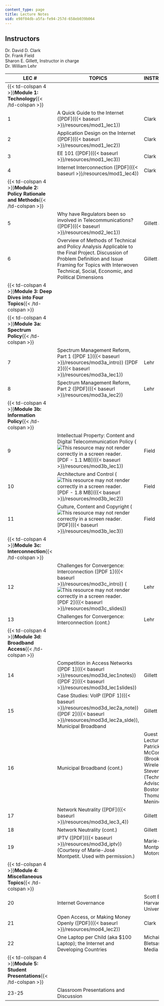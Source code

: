 ```yaml
---
content_type: page
title: Lecture Notes
uid: e98f04db-a5fa-fe94-257d-658eb039b064
---
```


Instructors
-----------

Dr. David D. Clark  
Dr. Frank Field  
Sharon E. Gillett, Instructor in charge  
Dr. William Lehr

| LEC # | TOPICS | INSTRUCTORS |
| --- | --- | --- |
| {{< td-colspan 4 >}}**Module 1: Technology**{{< /td-colspan >}} ||||
| 1 | A Quick Guide to the Internet ([PDF]({{< baseurl >}}/resources/mod1_lec1)) | Clark |
| 2 | Application Design on the Internet ([PDF]({{< baseurl >}}/resources/mod1_lec2)) | Clark |
| 3 | EE 101 ([PDF]({{< baseurl >}}/resources/mod1_lec3)) | Clark |
| 4 | Internet Interconnection ([PDF]({{< baseurl >}}/resources/mod1_lec4)) | Clark |
| {{< td-colspan 4 >}}**Module 2: Policy Rationale and Methods**{{< /td-colspan >}} ||||
| 5 | Why have Regulators been so involved in Telecommunications? ([PDF]({{< baseurl >}}/resources/mod2_lec1)) | Gillett and Lehr |
| 6 | Overview of Methods of Technical and Policy Analysis Applicable to the Final Project. Discussion of Problem Definition and Issue Framing for Topics with Interwoven Technical, Social, Economic, and Political Dimensions | Gillett and Lehr |
| {{< td-colspan 4 >}}**Module 3: Deep Dives into Four Topics**{{< /td-colspan >}} ||||
| {{< td-colspan 4 >}}**Module 3a: Spectrum Policy**{{< /td-colspan >}} ||||
| 7 | Spectrum Management Reform, Part 1 ([PDF 1]({{< baseurl >}}/resources/mod3a_intro)) ([PDF 2]({{< baseurl >}}/resources/mod3a_lec1)) | Lehr |
| 8 | Spectrum Management Reform, Part 2 ([PDF]({{< baseurl >}}/resources/mod3a_lec2)) | Lehr |
| {{< td-colspan 4 >}}**Module 3b: Information Policy**{{< /td-colspan >}} ||||
| 9 | Intellectual Property: Content and Digital Telecommunication Policy (![This resource may not render correctly in a screen reader.](/images/inacessible.gif)[PDF - 1.1 MB]({{< baseurl >}}/resources/mod3b_lec1)) | Field |
| 10 | Architecture and Control (![This resource may not render correctly in a screen reader.](/images/inacessible.gif)[PDF - 1.8 MB]({{< baseurl >}}/resources/mod3b_lec2)) | Field |
| 11 | Culture, Content and Copyright (![This resource may not render correctly in a screen reader.](/images/inacessible.gif)[PDF]({{< baseurl >}}/resources/mod3b_lec3)) | Field |
| {{< td-colspan 4 >}}**Module 3c: Interconnection**{{< /td-colspan >}} ||||
| 12 | Challenges for Convergence: Interconnection ([PDF 1]({{< baseurl >}}/resources/mod3c_intro)) (![This resource may not render correctly in a screen reader.](/images/inacessible.gif)[PDF 2]({{< baseurl >}}/resources/mod3c_slides)) | Lehr |
| 13 | Challenges for Convergence: Interconnection (cont.) | Lehr |
| {{< td-colspan 4 >}}**Module 3d: Broadband Access**{{< /td-colspan >}} ||||
| 14 | Competition in Access Networks ([PDF 1]({{< baseurl >}}/resources/mod3d_lec1notes)) ([PDF 2]({{< baseurl >}}/resources/mod3d_lec1slides)) | Gillett |
| 15 | Case Studies: VoIP ([PDF 1]({{< baseurl >}}/resources/mod3d_lec2a_note)) ([PDF 2]({{< baseurl >}}/resources/mod3d_lec2a_slde)), Municipal Broadband | Gillett |
| 16 | Municipal Broadband (cont.) | Guest Lecturers: Patrick McCormick (Brookline Wireless) and Steven Gag (Technology Advisor to Boston Mayor Thomas Menino) |
| 17 | Network Neutrality ([PDF]({{< baseurl >}}/resources/mod3d_lec3_4)) | Gillett |
| 18 | Network Neutrality (cont.) | Gillett |
| 19 | IPTV ([PDF]({{< baseurl >}}/resources/mod3d_iptv)) (Courtesy of Marie-José Montpetit. Used with permission.) | Marie-José Montpetit, Motorola |
| {{< td-colspan 4 >}}**Module 4: Miscellaneous Topics**{{< /td-colspan >}} ||||
| 20 | Internet Governance | Scott Bradner, Harvard University |
| 21 | Open Access, or Making Money Openly ([PDF]({{< baseurl >}}/resources/mod4_lec2)) | Clark |
| 22 | One Laptop per Child (aka $100 Laptop); the Internet and Developing Countries | Michail Bletsas, MIT Media Lab |
| {{< td-colspan 4 >}}**Module 5: Student Presentations**{{< /td-colspan >}} ||||
| 23-25 | Classroom Presentations and Discussion |